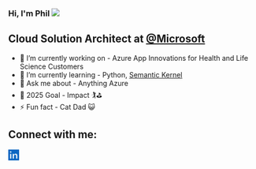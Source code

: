 ### Hi, I'm Phil <img src="https://media.giphy.com/media/hvRJCLFzcasrR4ia7z/giphy.gif" width="25px">

## Cloud Solution Architect at [@Microsoft](https://www.microsoft.com)
- 🔭 I’m currently working on - Azure App Innovations for Health and Life Science Customers
- 🌱 I’m currently learning - Python, [Semantic Kernel](https://learn.microsoft.com/en-us/semantic-kernel/)
- 💬 Ask me about - Anything Azure
- 🥅 2025 Goal - Impact 🏌️⛳
- ⚡ Fun fact - Cat Dad 😺

<!-- ❔❔❔❔ means username in below README.md -->
<!-- Also feel free to update second URL to any URL -->
<!--![Github stats](https://github-stats-api.azurewebsites.net/api/StatsHttpTrigger?code=rrZrOOfgafVPZpKZnBXw614rCck79IdToB4doOJuC8NN5IdDXa0wNA==&username=pjirsa&show_icons=true)
![language stats](https://github-stats-api.azurewebsites.net/api/TopLangsHttpTrigger?code=MCp/j6kumeenWJWxuTrJrHoT47pgSBkLOd3mW0Wd0qA6hfmMJShV7Q==&username=pjirsa&layout=compact)-->

## Connect with me:
[<img align="left" alt="LinkedIn" width="22px" src="linkedin.svg" />][linkedin]
<br />

<!-- Optional if you have blogs -->
<!--## Latest blog posts: -->
<!-- BLOG-POST-LIST:START -->
<!-- BLOG-POST-LIST:END -->

<!-- This section you create this variables that are used above -->
[website]: https://www.microsoft.com
[linkedin]: https://www.linkedin.com/in/phil-jirsa/
